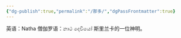 ```yaml
---
{"dg-publish":true,"permalink":"/那多/","dgPassFrontmatter":true}
---
```


英语：Natha
僧伽罗语：නාථ දෙවියෝ
斯里兰卡的一位神明。